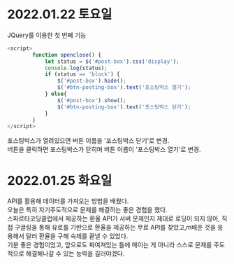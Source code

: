 # 2022.01.22 토요일

JQuery를 이용한 첫 번째 기능

```JavaScript
<script>
        function openclose() {
            let status = $('#post-box').css('display');
            console.log(status);
            if (status == 'block') {
                $('#post-box').hide();
                $('#btn-posting-box').text('포스팅박스 열기');
            } else{
                $('#post-box').show();
                $('#btn-posting-box').text('포스팅박스 닫기');
            }
        }
</script>
```
포스팅박스가 열려있으면 버튼 이름을 '포스팅박스 닫기'로 변경.   
버튼을 클릭하면 포스팅박스가 닫히며 버튼 이름이 '포스팅박스 열기'로 변경.


# 2022.01.25 화요일
API를 활용해 데이터를 가져오는 방법을 배웠다.   
오늘은 특히 자기주도적으로 문제를 해결하는 좋은 경험을 했다.   
스파르타코딩클럽에서 제공하는 환율 API가 서버 문제인지 제대로 로딩이 되지 않아, 직접 구글링을 통해 유로를 기반으로 환율을 제공하는 무료 API를 찾았고,m배운 것을 응용해서 달러 환율을 구해 숙제를 끝낼 수 있었다.   
기분 좋은 경험이었고, 앞으로도 짜여져있는 틀에 매이는 게 아니라 스스로 문제를 주도적으로 해결해나갈 수 있는 능력을 길러야겠다.
